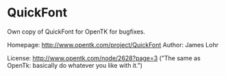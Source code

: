 QuickFont
=========

Own copy of QuickFont for OpenTK for bugfixes.

Homepage: http://www.opentk.com/project/QuickFont
Author: James Lohr

License: http://www.opentk.com/node/2628?page=3 ("The same as OpenTk: basically do whatever you like with it.")
